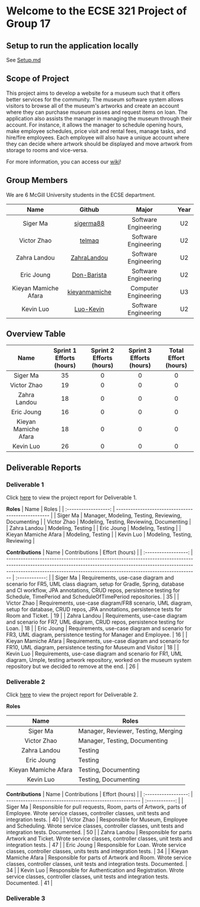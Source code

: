 # Welcome to the ECSE 321 Project of Group 17

## Setup to run the application locally

See [Setup.md](Setup.md)

## Scope of Project

This project aims to develop a website for a museum such that it offers better services for the community. The museum software system allows visitors to browse all of the museum's artworks and create an account where they can purchase museum passes and request items on loan. The application also assists the manager in managing the museum through their account. For instance, it allows the manager to schedule opening hours, make employee schedules, price visit and rental fees, manage tasks, and hire/fire employees. Each employee will also have a unique account where they can decide where artwork should be displayed and move artwork from storage to rooms and vice-versa.

For more information, you can access our [wiki](https://github.com/McGill-ECSE321-Fall2022/project-group-17/wiki)!

## Group Members

We are 6 McGill University students in the ECSE department.

|         Name         |                      Github                       |        Major         | Year |
| :------------------: | :-----------------------------------------------: | :------------------: | :--: |
|       Siger Ma       |     [sigerma88](https://github.com/sigerma88)     | Software Engineering |  U2  |
|     Victor Zhao      |        [telmaq](https://github.com/telmaq)        | Software Engineering |  U2  |
|     Zahra Landou     |   [ZahraLandou](https://github.com/ZahraLandou)   | Software Engineering |  U2  |
|      Eric Joung      |   [Don-Barista](https://github.com/Don-Barista)   | Software Engineering |  U2  |
| Kieyan Mamiche Afara | [kieyanmamiche](https://github.com/kieyanmamiche) | Computer Engineering |  U3  |
|      Kevin Luo       |     [Luo-Kevin](https://github.com/Luo-Kevin)     | Software Engineering |  U2  |

## Overview Table

|         Name         | Sprint 1 Efforts (hours) | Sprint 2 Efforts (hours) | Sprint 3 Efforts (hours) | Total Effort (hours) |
| :------------------: | :----------------------: | :----------------------: | :----------------------: | :------------------: |
|       Siger Ma       |            35            |            0             |            0             |          0           |
|     Victor Zhao      |            19            |            0             |            0             |          0           |
|     Zahra Landou     |            18            |            0             |            0             |          0           |
|      Eric Joung      |            16            |            0             |            0             |          0           |
| Kieyan Mamiche Afara |            18            |            0             |            0             |          0           |
|      Kevin Luo       |            26            |            0             |            0             |          0           |

## Deliverable Reports

### Deliverable 1

Click [here](https://github.com/McGill-ECSE321-Fall2022/project-group-17/wiki/Deliverable-1) to view the project report for Deliverable 1.

**Roles**
| Name | Roles |
| :------------------: | -------------------------------------------------- |
| Siger Ma | Manager, Modeling, Testing, Reviewing, Documenting |
| Victor Zhao | Modeling, Testing, Reviewing, Documenting |
| Zahra Landou | Modeling, Testing |
| Eric Joung | Modeling, Testing |
| Kieyan Mamiche Afara | Modeling, Testing |
| Kevin Luo | Modeling, Testing, Reviewing |

**Contributions**
| Name | Contributions | Effort (hours) |
| :------------------: | -------------------------------------------------------------------------------------------------------------------------------------------------------------------------------------------------------------------------------------------- | :------------: |
| Siger Ma | Requirements, use-case diagram and scenario for FR5, UML class diagram, setup for Gradle, Spring, database and CI workflow, JPA annotations, CRUD repos, persistence testing for Schedule, TimePeriod and ScheduleOfTimePeriod repositories. | 35 |
| Victor Zhao | Requirements, use-case diagram/FR8 scenario, UML diagram, setup for database, CRUD repos, JPA annotations, persistence tests for Room and Ticket. | 19 |
| Zahra Landou | Requirements, use-case diagram and scenario for FR7, UML diagram, CRUD repos, persistence testing for Loan. | 18 |
| Eric Joung | Requirements, use-case diagram and scenario for FR3, UML diagram, persistence testing for Manager and Employee. | 16 |
| Kieyan Mamiche Afara | Requirements, use-case diagram and scenario for FR10, UML diagram, persistence testing for Museum and Visitor | 18 |
| Kevin Luo | Requirements, use-case diagram and scenario for FR1, UML diagram, Umple, testing artwork repository, worked on the museum system repository but we decided to remove at the end. | 26 |

### Deliverable 2

Click [here](https://github.com/McGill-ECSE321-Fall2022/project-group-17/wiki/Deliverable-2) to view the project report for Deliverable 2.

**Roles**

|         Name         | Roles                               |
| :------------------: | ----------------------------------- |
|       Siger Ma       | Manager, Reviewer, Testing, Merging |
|     Victor Zhao      | Manager, Testing, Documenting       |
|     Zahra Landou     | Testing                             |
|      Eric Joung      | Testing                             |
| Kieyan Mamiche Afara | Testing, Documenting                |
|      Kevin Luo       | Testing, Documenting                |

**Contributions**
| Name | Contributions | Effort (hours) |
| :------------------: | -------------------------------------------------------- | :------------: |
| Siger Ma | Responsible for pull requests, Room, parts of Artwork, parts of Employee. Wrote service classes, controller classes, unit tests and integration tests. | 40 |
| Victor Zhao | Responsible for Museum, Employee and Scheduling. Wrote service classes, controller classes, unit tests and integration tests. Documented. | 50 |
| Zahra Landou | Responsible for parts Artwork and Ticket. Wrote service classes, controller classes, unit tests and integration tests. | 47 |
| Eric Joung | Responsible for Loan. Wrote service classes, controller classes, units tests and integration tests. | 34 |
| Kieyan Mamiche Afara | Responsible for parts of Artwork and Room. Wrote service classes, controller classes, unit tests and integration tests. Documented. | 34 |
| Kevin Luo | Responsible for Authentication and Registration. Wrote service classes, controller classes, unit tests and integration tests. Documented. | 41 |

### Deliverable 3
